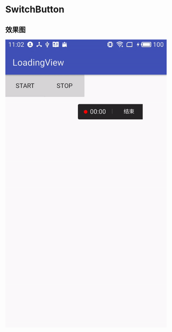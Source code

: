 # SwitchButton

## 效果图

![img](https://github.com/bighanber/LoadingView/blob/master/photos/ezgif-4-a21ad06b6c.gif)